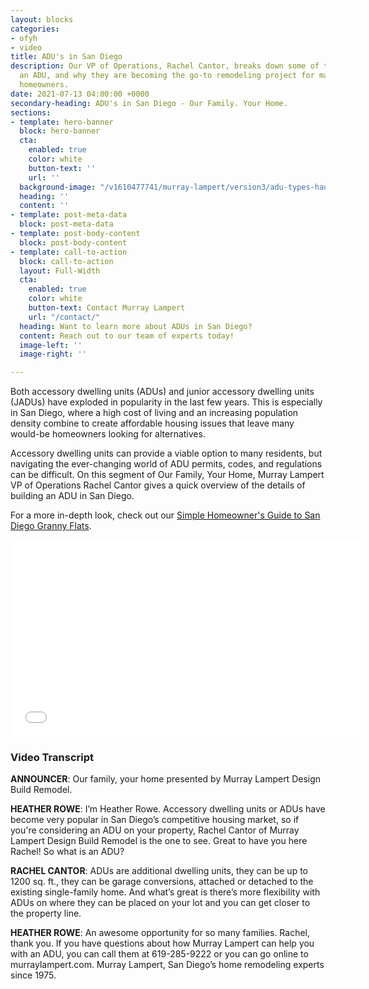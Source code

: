 ```yaml
---
layout: blocks
categories:
- ofyh
- video
title: ADU's in San Diego
description: Our VP of Operations, Rachel Cantor, breaks down some of the basics of
  an ADU, and why they are becoming the go-to remodeling project for many San Diego
  homeowners.
date: 2021-07-13 04:00:00 +0000
secondary-heading: ADU's in San Diego - Our Family. Your Home.
sections:
- template: hero-banner
  block: hero-banner
  cta:
    enabled: true
    color: white
    button-text: ''
    url: ''
  background-image: "/v1610477741/murray-lampert/version3/adu-types-hausable.png"
  heading: ''
  content: ''
- template: post-meta-data
  block: post-meta-data
- template: post-body-content
  block: post-body-content
- template: call-to-action
  block: call-to-action
  layout: Full-Width
  cta:
    enabled: true
    color: white
    button-text: Contact Murray Lampert
    url: "/contact/"
  heading: Want to learn more about ADUs in San Diego?
  content: Reach out to our team of experts today!
  image-left: ''
  image-right: ''

---
```

Both accessory dwelling units (ADUs) and junior accessory dwelling units (JADUs) have exploded in popularity in the last few years. This is especially in San Diego, where a high cost of living and an increasing population density combine to create affordable housing issues that leave many would-be homeowners looking for alternatives.

Accessory dwelling units can provide a viable option to many residents, but navigating the ever-changing world of ADU permits, codes, and regulations can be difficult. On this segment of Our Family, Your Home, Murray Lampert VP of Operations Rachel Cantor gives a quick overview of the details of building an ADU in San Diego.

For a more in-depth look, check out our [Simple Homeowner's Guide to San Diego Granny Flats](https://murraylampert.com/simple-homeowners-guide-to-san-diego-granny-flats/).

<iframe width="560" height="315" src="[https://www.youtube.com/embed/-uXcazSThBo](https://www.youtube.com/embed/-uXcazSThBo "https://www.youtube.com/embed/-uXcazSThBo")" title="ADU's in San Diego | Murray Lampert" frameborder="0" allow="accelerometer; autoplay; clipboard-write; encrypted-media; gyroscope; picture-in-picture" allowfullscreen></iframe>

### Video Transcript

**ANNOUNCER**: Our family, your home presented by Murray Lampert Design Build Remodel.

**HEATHER ROWE**: I’m Heather Rowe. Accessory dwelling units or ADUs have become very popular in San Diego’s competitive housing market, so if you're considering an ADU on your property, Rachel Cantor of Murray Lampert Design Build Remodel is the one to see. Great to have you here Rachel! So what is an ADU?

**RACHEL CANTOR**: ADUs are additional dwelling units, they can be up to 1200 sq. ft., they can be garage conversions, attached or detached to the existing single-family home. And what’s great is there’s more flexibility with ADUs on where they can be placed on your lot and you can get closer to the property line.

**HEATHER ROWE**: An awesome opportunity for so many families. Rachel, thank you. If you have questions about how Murray Lampert can help you with an ADU, you can call them at 619-285-9222 or you can go online to murraylampert.com. Murray Lampert, San Diego’s home remodeling experts since 1975.
